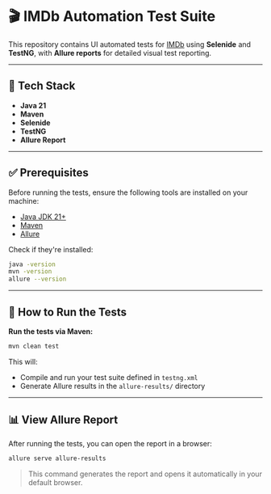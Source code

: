 # 🎬 IMDb Automation Test Suite

This repository contains UI automated tests for [IMDb](https://www.imdb.com) using **Selenide** and **TestNG**, with **Allure reports** for detailed visual test reporting.

---

## 🧰 Tech Stack

- **Java 21**
- **Maven**
- **Selenide**
- **TestNG**
- **Allure Report**

---

## ✅ Prerequisites

Before running the tests, ensure the following tools are installed on your machine:

- [Java JDK 21+](https://adoptium.net/)
- [Maven](https://maven.apache.org/install.html)
- [Allure](https://docs.qameta.io/allure/#_installing_a_commandline)

Check if they're installed:

```bash
java -version
mvn -version
allure --version
```

---

## 🚀 How to Run the Tests

**Run the tests via Maven:**

```bash
mvn clean test
```

This will:
- Compile and run your test suite defined in `testng.xml`
- Generate Allure results in the `allure-results/` directory

---

## 📊 View Allure Report

After running the tests, you can open the report in a browser:

```bash
allure serve allure-results
```

> This command generates the report and opens it automatically in your default browser.